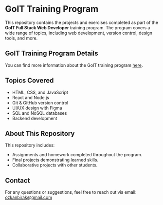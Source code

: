 # GoIT Training Program

This repository contains the projects and exercises completed as part of the **GoIT Full Stack Web Developer** training program. The program covers a wide range of topics, including web development, version control, design tools, and more.

## GoIT Training Program Details

You can find more information about the GoIT training program [here](https://www.edu.goit.global/homepage).

## Topics Covered
- HTML, CSS, and JavaScript
- React and Node.js
- Git & GitHub version control
- UI/UX design with Figma
- SQL and NoSQL databases
- Backend development

## About This Repository
This repository includes:
- Assignments and homework completed throughout the program.
- Final projects demonstrating learned skills.
- Collaborative projects with other students.

## Contact
For any questions or suggestions, feel free to reach out via email: ozkanbirak@gmail.com